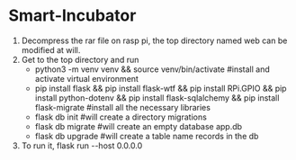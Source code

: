 # Smart-Incubator

1. Decompress the rar file on rasp pi, the top directory named web can be modified at will. 
2. Get to the top directory and run
    - python3 -m venv venv && source venv/bin/activate    #install and activate virtual environment 
    - pip install flask && pip install flask-wtf && pip install RPi.GPIO && pip install python-dotenv && pip install flask-sqlalchemy && pip install flask-migrate     #install all the necessary libraries 
    - flask db init      #will create a directory migrations 
    - flask db migrate   #will create an empty database app.db 
    - flask db upgrade   #will create a table name records in the db 
3. To run it, flask run --host 0.0.0.0